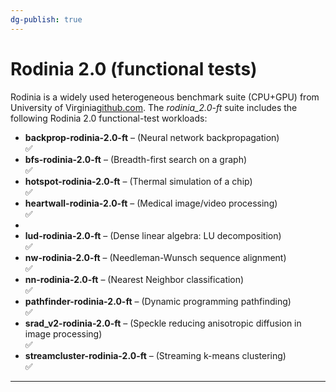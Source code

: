 ```yaml
---
dg-publish: true
---
```


# Rodinia 2.0 (functional tests)

Rodinia is a widely used heterogeneous benchmark suite (CPU+GPU) from University of Virginia[github.com](https://github.com/yuhc/gpu-rodinia#:~:text=The%20University%20of%20Virginia%20Rodinia,both%20multicore%20CPUs%20and%20GPUs). The _rodinia_2.0-ft_ suite includes the following Rodinia 2.0 functional-test workloads:

- **backprop-rodinia-2.0-ft** – (Neural network backpropagation)  
	 ✅
- **bfs-rodinia-2.0-ft** – (Breadth-first search on a graph)  
	 ✅
- **hotspot-rodinia-2.0-ft** – (Thermal simulation of a chip)  
	 ✅
- **heartwall-rodinia-2.0-ft** – (Medical image/video processing)  
	 ✅
- 
- **lud-rodinia-2.0-ft** – (Dense linear algebra: LU decomposition)  
	 ✅
- **nw-rodinia-2.0-ft** – (Needleman-Wunsch sequence alignment)  
	 ✅
- **nn-rodinia-2.0-ft** – (Nearest Neighbor classification)  
	 ✅
- **pathfinder-rodinia-2.0-ft** – (Dynamic programming pathfinding)  
	 ✅
- **srad_v2-rodinia-2.0-ft** – (Speckle reducing anisotropic diffusion in image processing)  
	 ✅
- **streamcluster-rodinia-2.0-ft** – (Streaming k-means clustering)  
	 ✅

---

